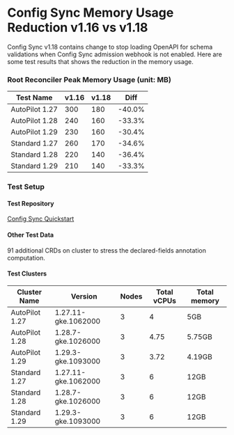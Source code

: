 # Config Sync Memory Usage Reduction v1.16 vs v1.18

Config Sync v1.18 contains change to stop loading OpenAPI for schema validations when Config Sync admission webhook is not enabled. Here are some test results that shows the reduction in the memory usage.

### Root Reconciler Peak Memory Usage (unit: MB)
| Test Name      | v1.16 | v1.18 | Diff   |
|----------------|-------|-------|--------|
| AutoPilot 1.27 | 300   | 180   | -40.0% |
| AutoPilot 1.28 | 240   | 160   | -33.3% |
| AutoPilot 1.29 | 230   | 160   | -30.4% |
| Standard 1.27  | 260   | 170   | -34.6% |
| Standard 1.28  | 220   | 140   | -36.4% |
| Standard 1.29  | 210   | 140   | -33.3% |

### Test Setup

#### Test Repository

[Config Sync Quickstart](https://github.com/GoogleCloudPlatform/anthos-config-management-samples/tree/main/config-sync-quickstart)

#### Other Test Data

91 additional CRDs on cluster to stress the declared-fields annotation computation.

#### Test Clusters

| Cluster Name   | Version              | Nodes | Total vCPUs | Total memory |
|----------------|----------------------|-------|-------------|--------------|
| AutoPilot 1.27 | 1.27.11-gke.1062000  | 3     | 4           | 5GB          |
| AutoPilot 1.28 | 1.28.7-gke.1026000   | 3     | 4.75        | 5.75GB       |
| AutoPilot 1.29 | 1.29.3-gke.1093000   | 3     | 3.72        | 4.19GB       |
| Standard 1.27  | 1.27.11-gke.1062000  | 3     | 6           | 12GB         |
| Standard 1.28  | 1.28.7-gke.1026000   | 3     | 6           | 12GB         |
| Standard 1.29  | 1.29.3-gke.1093000   | 3     | 6           | 12GB         |